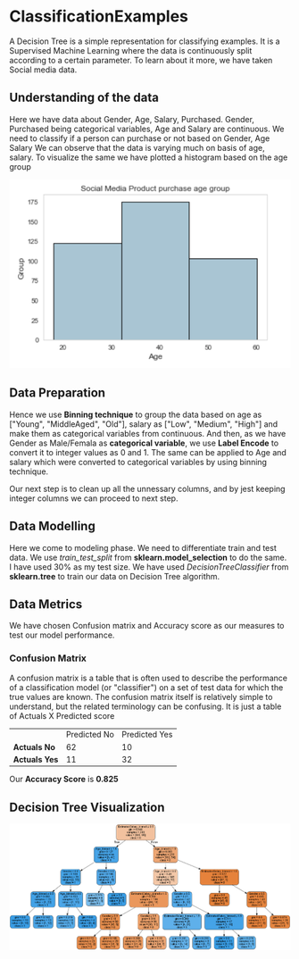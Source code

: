 # ClassificationExamples

A Decision Tree is a simple representation for classifying examples.
It is a Supervised Machine Learning where the data is continuously split according to a certain parameter.
To learn about it more, we have taken Social media data.

## Understanding of the data
Here we have data about Gender, Age, Salary, Purchased. Gender, Purchased being categorical variables, Age and Salary are continuous.
We need to classify if a person can purchase or not based on Gender, Age Salary
We can observe that the data is varying much on basis of age, salary.
To visualize the same we have plotted a histogram based on the age group

![AgeGroup](https://github.com/kavyapenujuru/ClassificationExamples/blob/master/AgeGroupHistogram.PNG)

## Data Preparation
Hence we use <b>Binning technique</b> to group the data based on age as ["Young", "MiddleAged", "Old"], salary as ["Low", "Medium", "High"] and make them as categorical variables from continuous.
And then, as we have Gender as Male/Femala as <b>categorical variable</b>, we use <b>Label Encode</b> to convert it to integer values as 0 and 1.
The same can be applied to Age and salary which were converted to categorical variables by using binning technique.

Our next step is to clean up all the unnessary columns, and by jest keeping integer columns we can proceed to next step.

## Data Modelling

Here we come to modeling phase. We need to differentiate train and test data.
We use <i>train_test_split</i> from <b>sklearn.model_selection</b> to do the same. I have used 30% as my test size.
We have used <i>DecisionTreeClassifier</i> from <b>sklearn.tree</b> to train our data on Decision Tree algorithm.

## Data Metrics
We have chosen Confusion matrix and Accuracy score as our measures to test our model performance.

### Confusion Matrix
A confusion matrix is a table that is often used to describe the performance of a classification model (or "classifier") on a set of test data for which the true values are known. The confusion matrix itself is relatively simple to understand, but the related terminology can be confusing. It is just a table of Actuals X Predicted score

<table><th><td>Predicted No</td><td>Predicted Yes</td></th>
<tr><td><b>Actuals No</b></td><td>62</td><td>10</td></tr>
<tr><td><b>Actuals Yes</b></td><td>11</td><td>32</td></tr></table>

Our <b>Accuracy Score</b> is <b>0.825</b>

## Decision Tree Visualization
![Decision Tree](https://github.com/kavyapenujuru/ClassificationExamples/blob/master/purchase_pred.png)
